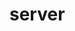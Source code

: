 # server

<!-- don't use npm and yarn at the same project -->
<!--
npm init -y //server create
npm install express --save // express install
yarn add express //express install with yarn
yarn add -D nodemon // this will add a auto server restarter.
after add this starter you have to add a line on package.JSON file in the script "dev":"nodemon filename.js" (file name could be anything)
npm run dev // this command will run automatically your server after every file save.
 -->
